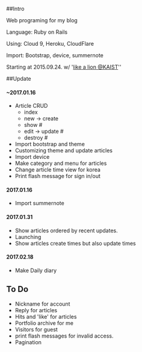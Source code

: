 ##Intro 

Web programing for my blog

Language: Ruby on Rails  

Using:  Cloud 9, Heroku, CloudFlare

Import: Bootstrap, device, summernote

Starting at 2015.09.24. w/ '[like a lion @KAIST](https://www.facebook.com/likelion.kaist)''

##Update

#### ~2017.01.16

- Article CRUD
  - index
  - new -> create 
  - show #
  - edit -> update # 
  - destroy #
- Import bootstrap and theme
- Customizing theme and update articles
- Import device
- Make category and menu for articles
- Change article time view for korea
- Print flash message for sign in/out

#### 2017.01.16

- Import summernote 

#### 2017.01.31

- Show articles ordered by recent updates. 
- Launching
- Show articles create times but also update times

#### 2017.02.18

- Make Daily diary

## To Do

- Nickname for account
- Reply for articles
- Hits and 'like' for articles
- Portfolio archive for me
- Visitors for guest
- print flash messages for invalid access.
- Pagination

